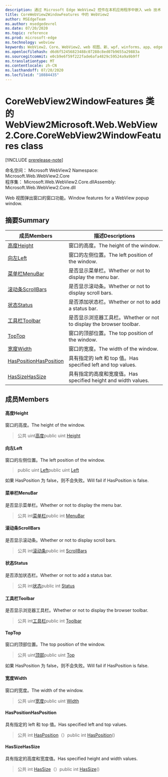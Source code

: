```yaml
---
description: 通过 Microsoft Edge WebView2 控件在本机应用程序中嵌入 web 技术（HTML、CSS 和 JavaScript）
title: CoreWebView2WindowFeatures 中的 WebView2
author: MSEdgeTeam
ms.author: msedgedevrel
ms.date: 07/20/2020
ms.topic: reference
ms.prod: microsoft-edge
ms.technology: webview
keywords: WebView2、Core、WebView2、web 视图、新、wpf、winforms、app、edge、CoreWebView2、CoreWebView2Controller、浏览器控件、边缘 html、、浏览器控件、边缘 html、WebView2
ms.openlocfilehash: d6d6f52456823488c07288c8ed07b9655a29883a
ms.sourcegitcommit: e0cb9e6f59f222fade6afa4829c59524a9a9b9ff
ms.translationtype: MT
ms.contentlocale: zh-CN
ms.lasthandoff: 07/20/2020
ms.locfileid: "10884435"
---
```

# <span data-ttu-id="b6c8d-104">CoreWebView2WindowFeatures 类的 WebView2</span><span class="sxs-lookup"><span data-stu-id="b6c8d-104">Microsoft.Web.WebView2.Core.CoreWebView2WindowFeatures class</span></span> 

[!INCLUDE [prerelease-note](../../includes/prerelease-note.md)]

<span data-ttu-id="b6c8d-105">命名空间： Microsoft WebView2 </span><span class="sxs-lookup"><span data-stu-id="b6c8d-105">Namespace: Microsoft.Web.WebView2.Core</span></span>\
<span data-ttu-id="b6c8d-106">程序集： Microsoft.Web.WebView2.Core.dll</span><span class="sxs-lookup"><span data-stu-id="b6c8d-106">Assembly: Microsoft.Web.WebView2.Core.dll</span></span>

<span data-ttu-id="b6c8d-107">Web 视图弹出窗口的窗口功能。</span><span class="sxs-lookup"><span data-stu-id="b6c8d-107">Window features for a WebView popup window.</span></span>

## <span data-ttu-id="b6c8d-108">摘要</span><span class="sxs-lookup"><span data-stu-id="b6c8d-108">Summary</span></span>

 <span data-ttu-id="b6c8d-109">成员</span><span class="sxs-lookup"><span data-stu-id="b6c8d-109">Members</span></span>                        | <span data-ttu-id="b6c8d-110">描述</span><span class="sxs-lookup"><span data-stu-id="b6c8d-110">Descriptions</span></span>
--------------------------------|---------------------------------------------
[<span data-ttu-id="b6c8d-111">高度</span><span class="sxs-lookup"><span data-stu-id="b6c8d-111">Height</span></span>](#height) | <span data-ttu-id="b6c8d-112">窗口的高度。</span><span class="sxs-lookup"><span data-stu-id="b6c8d-112">The height of the window.</span></span>
[<span data-ttu-id="b6c8d-113">向左</span><span class="sxs-lookup"><span data-stu-id="b6c8d-113">Left</span></span>](#left) | <span data-ttu-id="b6c8d-114">窗口的左侧位置。</span><span class="sxs-lookup"><span data-stu-id="b6c8d-114">The left position of the window.</span></span>
[<span data-ttu-id="b6c8d-115">菜单栏</span><span class="sxs-lookup"><span data-stu-id="b6c8d-115">MenuBar</span></span>](#menubar) | <span data-ttu-id="b6c8d-116">是否显示菜单栏。</span><span class="sxs-lookup"><span data-stu-id="b6c8d-116">Whether or not to display the menu bar.</span></span>
[<span data-ttu-id="b6c8d-117">滚动条</span><span class="sxs-lookup"><span data-stu-id="b6c8d-117">ScrollBars</span></span>](#scrollbars) | <span data-ttu-id="b6c8d-118">是否显示滚动条。</span><span class="sxs-lookup"><span data-stu-id="b6c8d-118">Whether or not to display scroll bars.</span></span>
[<span data-ttu-id="b6c8d-119">状态</span><span class="sxs-lookup"><span data-stu-id="b6c8d-119">Status</span></span>](#status) | <span data-ttu-id="b6c8d-120">是否添加状态栏。</span><span class="sxs-lookup"><span data-stu-id="b6c8d-120">Whether or not to add a status bar.</span></span>
[<span data-ttu-id="b6c8d-121">工具栏</span><span class="sxs-lookup"><span data-stu-id="b6c8d-121">Toolbar</span></span>](#toolbar) | <span data-ttu-id="b6c8d-122">是否显示浏览器工具栏。</span><span class="sxs-lookup"><span data-stu-id="b6c8d-122">Whether or not to display the browser toolbar.</span></span>
[<span data-ttu-id="b6c8d-123">Top</span><span class="sxs-lookup"><span data-stu-id="b6c8d-123">Top</span></span>](#top) | <span data-ttu-id="b6c8d-124">窗口的顶部位置。</span><span class="sxs-lookup"><span data-stu-id="b6c8d-124">The top position of the window.</span></span>
[<span data-ttu-id="b6c8d-125">宽度</span><span class="sxs-lookup"><span data-stu-id="b6c8d-125">Width</span></span>](#width) | <span data-ttu-id="b6c8d-126">窗口的宽度。</span><span class="sxs-lookup"><span data-stu-id="b6c8d-126">The width of the window.</span></span>
[<span data-ttu-id="b6c8d-127">HasPosition</span><span class="sxs-lookup"><span data-stu-id="b6c8d-127">HasPosition</span></span>](#hasposition) | <span data-ttu-id="b6c8d-128">具有指定的 left 和 top 值。</span><span class="sxs-lookup"><span data-stu-id="b6c8d-128">Has specified left and top values.</span></span>
[<span data-ttu-id="b6c8d-129">HasSize</span><span class="sxs-lookup"><span data-stu-id="b6c8d-129">HasSize</span></span>](#hassize) | <span data-ttu-id="b6c8d-130">具有指定的高度和宽度值。</span><span class="sxs-lookup"><span data-stu-id="b6c8d-130">Has specified height and width values.</span></span>

## <span data-ttu-id="b6c8d-131">成员</span><span class="sxs-lookup"><span data-stu-id="b6c8d-131">Members</span></span>

#### <span data-ttu-id="b6c8d-132">高度</span><span class="sxs-lookup"><span data-stu-id="b6c8d-132">Height</span></span> 

<span data-ttu-id="b6c8d-133">窗口的高度。</span><span class="sxs-lookup"><span data-stu-id="b6c8d-133">The height of the window.</span></span>

> <span data-ttu-id="b6c8d-134">公共 uint[高度](#height)</span><span class="sxs-lookup"><span data-stu-id="b6c8d-134">public uint [Height](#height)</span></span>

#### <span data-ttu-id="b6c8d-135">向左</span><span class="sxs-lookup"><span data-stu-id="b6c8d-135">Left</span></span> 

<span data-ttu-id="b6c8d-136">窗口的左侧位置。</span><span class="sxs-lookup"><span data-stu-id="b6c8d-136">The left position of the window.</span></span>

> <span data-ttu-id="b6c8d-137">public uint [Left](#left)</span><span class="sxs-lookup"><span data-stu-id="b6c8d-137">public uint [Left](#left)</span></span>

<span data-ttu-id="b6c8d-138">如果 HasPosition 为 false，则不会失败。</span><span class="sxs-lookup"><span data-stu-id="b6c8d-138">Will fail if HasPosition is false.</span></span>

#### <span data-ttu-id="b6c8d-139">菜单栏</span><span class="sxs-lookup"><span data-stu-id="b6c8d-139">MenuBar</span></span> 

<span data-ttu-id="b6c8d-140">是否显示菜单栏。</span><span class="sxs-lookup"><span data-stu-id="b6c8d-140">Whether or not to display the menu bar.</span></span>

> <span data-ttu-id="b6c8d-141">公共 int[菜单栏](#menubar)</span><span class="sxs-lookup"><span data-stu-id="b6c8d-141">public int [MenuBar](#menubar)</span></span>

#### <span data-ttu-id="b6c8d-142">滚动条</span><span class="sxs-lookup"><span data-stu-id="b6c8d-142">ScrollBars</span></span> 

<span data-ttu-id="b6c8d-143">是否显示滚动条。</span><span class="sxs-lookup"><span data-stu-id="b6c8d-143">Whether or not to display scroll bars.</span></span>

> <span data-ttu-id="b6c8d-144">公共 int[滚动条](#scrollbars)</span><span class="sxs-lookup"><span data-stu-id="b6c8d-144">public int [ScrollBars](#scrollbars)</span></span>

#### <span data-ttu-id="b6c8d-145">状态</span><span class="sxs-lookup"><span data-stu-id="b6c8d-145">Status</span></span> 

<span data-ttu-id="b6c8d-146">是否添加状态栏。</span><span class="sxs-lookup"><span data-stu-id="b6c8d-146">Whether or not to add a status bar.</span></span>

> <span data-ttu-id="b6c8d-147">公共 int[状态](#status)</span><span class="sxs-lookup"><span data-stu-id="b6c8d-147">public int [Status](#status)</span></span>

#### <span data-ttu-id="b6c8d-148">工具栏</span><span class="sxs-lookup"><span data-stu-id="b6c8d-148">Toolbar</span></span> 

<span data-ttu-id="b6c8d-149">是否显示浏览器工具栏。</span><span class="sxs-lookup"><span data-stu-id="b6c8d-149">Whether or not to display the browser toolbar.</span></span>

> <span data-ttu-id="b6c8d-150">公共 int[工具栏](#toolbar)</span><span class="sxs-lookup"><span data-stu-id="b6c8d-150">public int [Toolbar](#toolbar)</span></span>

#### <span data-ttu-id="b6c8d-151">Top</span><span class="sxs-lookup"><span data-stu-id="b6c8d-151">Top</span></span> 

<span data-ttu-id="b6c8d-152">窗口的顶部位置。</span><span class="sxs-lookup"><span data-stu-id="b6c8d-152">The top position of the window.</span></span>

> <span data-ttu-id="b6c8d-153">公共 uint[顶部](#top)</span><span class="sxs-lookup"><span data-stu-id="b6c8d-153">public uint [Top](#top)</span></span>

<span data-ttu-id="b6c8d-154">如果 HasPosition 为 false，则不会失败。</span><span class="sxs-lookup"><span data-stu-id="b6c8d-154">Will fail if HasPosition is false.</span></span>

#### <span data-ttu-id="b6c8d-155">宽度</span><span class="sxs-lookup"><span data-stu-id="b6c8d-155">Width</span></span> 

<span data-ttu-id="b6c8d-156">窗口的宽度。</span><span class="sxs-lookup"><span data-stu-id="b6c8d-156">The width of the window.</span></span>

> <span data-ttu-id="b6c8d-157">公共 uint[宽度](#width)</span><span class="sxs-lookup"><span data-stu-id="b6c8d-157">public uint [Width](#width)</span></span>

#### <span data-ttu-id="b6c8d-158">HasPosition</span><span class="sxs-lookup"><span data-stu-id="b6c8d-158">HasPosition</span></span> 

<span data-ttu-id="b6c8d-159">具有指定的 left 和 top 值。</span><span class="sxs-lookup"><span data-stu-id="b6c8d-159">Has specified left and top values.</span></span>

> <span data-ttu-id="b6c8d-160">公共 int [HasPosition](#hasposition)（）</span><span class="sxs-lookup"><span data-stu-id="b6c8d-160">public int [HasPosition](#hasposition)()</span></span>

#### <span data-ttu-id="b6c8d-161">HasSize</span><span class="sxs-lookup"><span data-stu-id="b6c8d-161">HasSize</span></span> 

<span data-ttu-id="b6c8d-162">具有指定的高度和宽度值。</span><span class="sxs-lookup"><span data-stu-id="b6c8d-162">Has specified height and width values.</span></span>

> <span data-ttu-id="b6c8d-163">公共 int [HasSize](#hassize)（）</span><span class="sxs-lookup"><span data-stu-id="b6c8d-163">public int [HasSize](#hassize)()</span></span>

